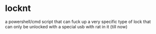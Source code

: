 # locknt
a powershell/cmd script that can fuck up a very specific type of lock that can only be unlocked with a special usb with rat in it (till now)
